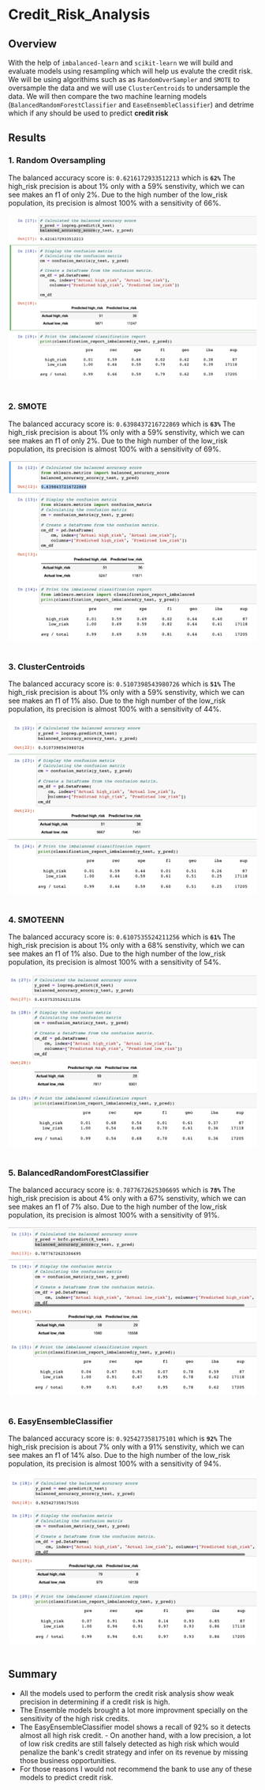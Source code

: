 # Credit_Risk_Analysis

## Overview
With the help of `imbalanced-learn` and `scikit-learn` we will build and evaluate models using resampling which will help us evalute the credit risk. We will be using algorithims such as as `RandomOverSampler` and `SMOTE` to oversample the data and we will use `ClusterCentroids` to undersample the data. We will then compare the two machine learning models (`BalancedRandomForestClassifier` and `EaseEnsembleClassifier`) and detrime which if any should be used to predict **credit risk**

## Results
### 1. Random Oversampling

The balanced accuracy score is: `0.6216172933512213` which is **`62%`**
The high_risk precision is about 1% only with a 59% senstivity, which we can see makes an f1 of only 2%.
Due to the high number of the low_risk population, its precision is almost 100% with a sensitivity of 66%.

<img src="SMOTE.png" alt="main-screen"><br><br>

### 2. SMOTE 
The balanced accuracy score is: `0.6398437216722869` which is **`63%`**
The high_risk precision is about 1% only with a 59% senstivity, which we can see makes an f1 of only 2%.
Due to the high number of the low_risk population, its precision is almost 100% with a sensitivity of 69%.

<img src="RandomOverSampling.png" alt="main-screen"><br><br>

### 3. ClusterCentroids
The balanced accuracy score is: `0.5107398543980726` which is **`51%`**
The high_risk precision is about 1% only with a 59% senstivity, which we can see makes an f1 of 1% also.
Due to the high number of the low_risk population, its precision is almost 100% with a sensitivity of 44%.

<img src="ClusterCentroids.png" alt="main-screen"><br><br>


### 4. SMOTEENN
The balanced accuracy score is: `0.6107535524211256` which is **`61%`**
The high_risk precision is about 1% only with a 68% senstivity, which we can see makes an f1 of 1% also.
Due to the high number of the low_risk population, its precision is almost 100% with a sensitivity of 54%.

<img src="SMOTEENN.png" alt="main-screen"><br><br>


### 5. BalancedRandomForestClassifier
The balanced accuracy score is: `0.7877672625306695` which is **`78%`**
The high_risk precision is about 4% only with a 67% senstivity, which we can see makes an f1 of 7% also.
Due to the high number of the low_risk population, its precision is almost 100% with a sensitivity of 91%.

<img src="BalancedRandomForestClassifier.png" alt="main-screen"><br><br>


### 6. EasyEnsembleClassifier
The balanced accuracy score is: `0.925427358175101` which is **`92%`**
The high_risk precision is about 7% only with a 91% senstivity, which we can see makes an f1 of 14% also.
Due to the high number of the low_risk population, its precision is almost 100% with a sensitivity of 94%.

<img src="EasyEnsembleClassifier.png" alt="main-screen"><br><br>

## Summary

- All the models used to perform the credit risk analysis show weak precision in determining if a credit risk is high.
- The Ensemble models brought a lot more improvment specially on the sensitivity of the high risk credits.
- The EasyEnsembleClassifier model shows a recall of 92% so it detects almost all high risk credit. - On another hand, with a low precision, a lot of low risk credits are still falsely detected as high risk which would penalize the bank's credit strategy and infer on its revenue by missing those business opportunities.
- For those reasons I would not recommend the bank to use any of these models to predict credit risk.
